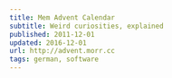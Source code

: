 ```yaml
---
title: Mem Advent Calendar
subtitle: Weird curiosities, explained
published: 2011-12-01
updated: 2016-12-01
url: http://advent.morr.cc
tags: german, software
---
```

